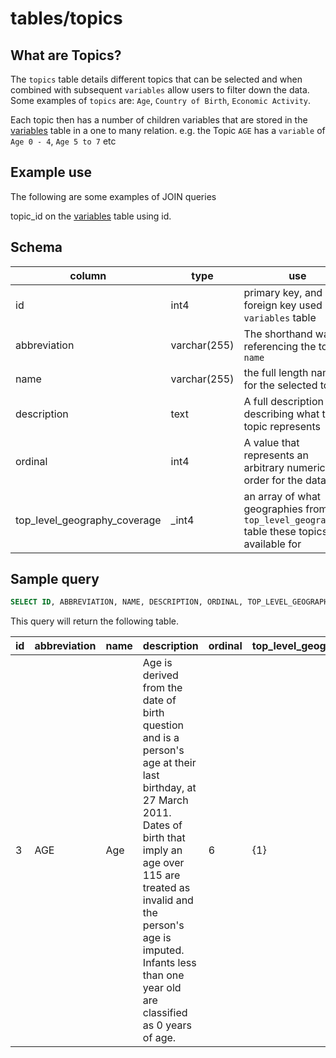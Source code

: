 # tables/topics


## What are Topics?
The `topics` table details different topics that can be selected and when combined with subsequent `variables` allow users to filter down the data. Some examples of `topics` are: `Age`, `Country of Birth`, `Economic Activity`. 

Each topic then has a number of children variables that are stored in the [variables](variables.md) table in a one to many relation.
e.g. the Topic `AGE` has a `variable` of `Age 0 - 4`, `Age 5 to 7` etc

## Example use
The following are some examples of JOIN queries

topic_id on the [variables](variables.md) table using id.

## Schema

|column|type|use|
|-|-|-|
|id|int4|primary key, and a foreign key used by `variables` table|
|abbreviation|varchar(255)|The shorthand way of referencing the topics `name`|
|name|varchar(255)|the full length name for the selected topic|
|description|text|A full description describing what the topic represents|
|ordinal|int4|A value that represents an arbitrary numerical order for the data|
|top_level_geography_coverage|_int4|an array of what geographies from the `top_level_geographies` table these topics are available for|


## Sample query

```sql
SELECT ID, ABBREVIATION, NAME, DESCRIPTION, ORDINAL, TOP_LEVEL_GEOGRAPHY_COVERAGE FROM topics WHERE ID = 3;
```

This query will return the following table.

|id|abbreviation|name|description|ordinal|top_level_geography_coverage|
|-|-|-|-|-|-|
|3|AGE|Age|Age is derived from the date of birth question and is a person's age at their last birthday, at 27 March 2011. Dates of birth that imply an age over 115 are treated as invalid and the person's age is imputed. Infants less than one year old are classified as 0 years of age.|6|{1}|

